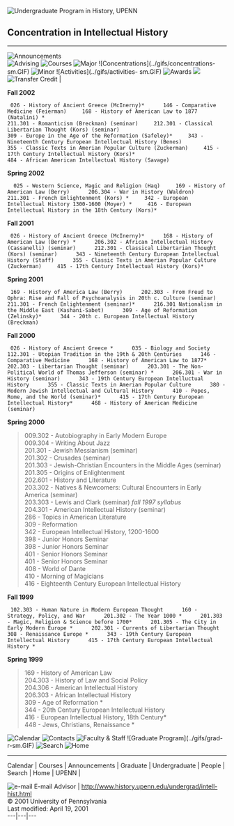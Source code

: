 ![Undergraduate Program in History, UPENN](../gifs/ugradprog2.GIF)

## Concentration in Intellectual History  
  
---  
  
![Announcements](../gifs/announce-sm.GIF)  
![Advising](../gifs/advising-sm.GIF)  ![Courses](../gifs/courses-b-sm.GIF)
![Major](../gifs/major-sm.GIF)  ![Concentrations](../gifs/concentrations-
sm.GIF)  ![Minor](../gifs/minors-sm.GIF)  ![Activities](../gifs/activities-
sm.GIF)  ![Awards](../gifs/awards-sm.GIF)  ![](../gifs/students-b-sm.GIF)
![Transfer Credit](../gifs/transfer-sm.GIF) |



**Fall 2002**

     026 - History of Ancient Greece (McInerny)*      146 - Comparative Medicine (Feierman)     168 - History of American Law to 1877 (Natalini) * 
    211.301 - Romanticism (Breckman) (seminar)     212.301 - Classical Libertarian Thought (Kors) (seminar) 
    309 - Europe in the Age of the Reformation (Safeley)*     343 - Nineteenth Century European Intellectual History (Benes) 
    355 - Classic Texts in Amerian Popular Culture (Zuckerman)     415 - 17th Century Intellectual History (Kors)* 
    484 - African American Intellectual History (Savage)


**Spring 2002**

      025 - Western Science, Magic and Religion (Haq)     169 - History of American Law (Berry)      206.304 - War in History (Waldron)     211.301 - French Enlightenment (Kors) *     342 - European Intellectual History 1300-1600 (Moyer) *     416 - European Intellectual History in the 18th Century (Kors)*

**Fall 2001**

     026 - History of Ancient Greece (McInerny)*      168 - History of American Law (Berry) *      206.302 - African Intellectual History (Cassanelli) (seminar)      212.301 - Classical Libertarian Thought (Kors) (seminar)      343 - Nineteenth Century European Intellectual History (Staff)      355 - Classic Texts in Amerian Popular Culture (Zuckerman)     415 - 17th Century Intellectual History (Kors)* 

**Spring 2001**

     169 - History of America Law (Berry)      202.303 - From Freud to Ophra: Rise and Fall of Psychoanalysis in 20th c. Culture (seminar)      211.301 - French Enlightenment (seminar)*      216.301 Nationalism in the Middle East (Kashani-Sabet)      309 - Age of Reformation (Zelinsky)*      344 - 20th c. European Intellectual History (Breckman)       

**Fall 2000**

     026 - History of Ancient Greece *      035 - Biology and Society      112.301 - Utopian Tradition in the 19th & 20th Centuries      146 - Comparative Medicine      168 - History of American Law to 1877*      202.303 - Libertarian Thought (seminar)      203.301 - The Non-Political World of Thomas Jefferson (seminar) *      206.301 - War in History (seminar)      343 - 19th Century European Intelluctual History      355 - Classic Texts in Amerian Popular Culture      380 - Modern Jewish Intellectual and Cultural History      410 - Popes, Rome, and the World (seminar)*      415 - 17th Century European Intellectual History*      468 - History of American Medicine (seminar) 

**Spring 2000**

> 009.302 - Autobiography in Early Modern Europe  
>  009.304 - Writing About Jazz  
>  201.301 - Jewish Messianism (seminar)  
>  201.302 - Crusades (seminar)  
>  201.303 - Jewish-Christian Encounters in the Middle Ages (seminar)  
>  201.305 - Origins of Enlightenment  
>  202.601 - History and Literature  
>  203.302 - Natives & Newcomers: Cultural Encounters in Early America
(seminar)  
>  203.303 - Lewis and Clark (seminar) *fall 1997 syllabus*  
>  204.301 - American Intellectual History (seminar)  
>  286 - Topics in American Literature  
>  309 - Reformation  
>  342 - European Intellectual History, 1200-1600  
>  398 - Junior Honors Seminar  
>  398 - Junior Honors Seminar  
>  401 - Senior Honors Seminar  
>  401 - Senior Honors Seminar  
>  408 - World of Dante  
>  410 - Morning of Magicians  
>  416 - Eighteenth Century European Intellectual History

  
**Fall 1999**

     102.303 - Human Nature in Modern European Thought      160 - Strategy, Policy, and War      201.302 - The Year 1000 *      201.303 - Magic, Religion & Science before 1700*      201.305 - The City in Early Modern Europe *      202.301 - Currents of Libertarian Thought      308 - Renaissance Europe *      343 - 19th Century European Intellectual History      415 - 17th Century European Intellectual History * 

**Spring 1999**

> 169 - History of American Law  
>  204.303 - History of Law and Social Policy  
>  204.306 - American Intellectual History  
>  206.303 - African Intellectual History  
>  309 - Age of Reformation *  
>  344 - 20th Century European Intellectual History  
>  416 - European Intellectual History, 18th Century*  
>  448 - Jews, Christians, Renaissance *  
  
![Calendar](../gifs/calendar-r-sm.GIF)  ![Contacts](../gifs/contact-r-sm.GIF)
![Faculty & Staff](../gifs/people-r-sm.GIF)  ![Graduate Program](../gifs/grad-
r-sm.GIF)  ![Search](../gifs/search-r-sm.GIF)  ![Home](../gifs/home-r-sm.GIF)  
  


* * *



Calendar | Courses | Announcements | Graduate | Undergraduate | People |
Search | Home | UPENN |

![e-mail](../gifs/quill.gif) E-mail Advisor |
http://www.history.upenn.edu/undergrad/intell-hist.html  
&COPY; 2001 University of Pennsylvania  
Last modified: April 19, 2001  
---|---|---

